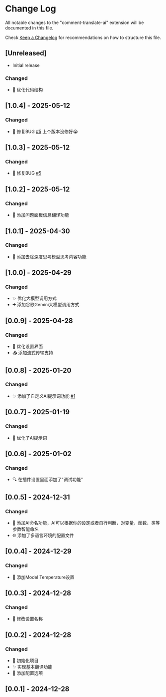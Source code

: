 # Change Log

All notable changes to the "comment-translate-ai" extension will be documented in this file.

Check [Keep a Changelog](http://keepachangelog.com/) for recommendations on how to structure this file.

## [Unreleased]

- Initial release

### Changed

- 🔧 优化代码结构

## [1.0.4] - 2025-05-12

### Changed

- 🔧 修复BUG [#5](https://github.com/Cheng-MaoMao/comment-translate-ai/issues/5)
上个版本没修好😭

## [1.0.3] - 2025-05-12

### Changed

- 🔧 修复BUG [#5](https://github.com/Cheng-MaoMao/comment-translate-ai/issues/5)

## [1.0.2] - 2025-05-12

### Changed

- 🔄 添加问题面板信息翻译功能

## [1.0.1] - 2025-04-30

### Changed

- 🧹 添加去除深度思考模型思考内容功能

## [1.0.0] - 2025-04-29

### Changed

- ✨ 优化大模型调用方式
- ➕ 添加谷歌Gemini大模型调用方式

## [0.0.9] - 2025-04-28

### Changed

- 🔧 优化设置界面
- 📤 添加流式传输支持

## [0.0.8] - 2025-01-20

### Changed

- ✨ 添加了自定义AI提示词功能 [#1](https://github.com/Cheng-MaoMao/comment-translate-ai/issues/1)

## [0.0.7] - 2025-01-19

### Changed

- 🤖 优化了AI提示词

## [0.0.6] - 2025-01-02

### Changed

- 🔍 在插件设置里面添加了"调试功能"

## [0.0.5] - 2024-12-31

### Changed

- 🤖 添加AI命名功能，AI可以根据你的设定或者自行判断，对变量、函数、类等参数智能命名
- 🌐 添加了多语言环境的配置文件

## [0.0.4] - 2024-12-29

### Changed

- 🔧 添加Model Temperature设置

## [0.0.3] - 2024-12-28

### Changed

- 🔧 修改设置名称

## [0.0.2] - 2024-12-28

### Changed

- 🎉 初始化项目
- ✨ 实现基本翻译功能
- 🔧 添加配置选项

## [0.0.1] - 2024-12-28
